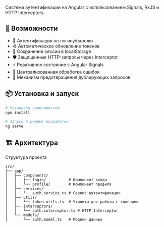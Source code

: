 Система аутентификации на Angular с использованием Signals, RxJS и HTTP Interceptors.

## 🚀 Возможности

- 🔐 Аутентификация по логину/паролю
- ♻️ Автоматическое обновление токенов
- 💾 Сохранение сессии в localStorage
- 🛡️ Защищенные HTTP-запросы через Interceptor
- ⚡ Реактивное состояние с Angular Signals
- 🎯 Централизованная обработка ошибок
- 🔄 Механизм предотвращения дублирующих запросов

## 📦 Установка и запуск

```bash
# Установка зависимостей
npm install

# Запуск в режиме разработки
ng serve
```

## 🏗️ Архитектура

Структура проекта

```text
src/
├── app/
│   ├── components/
│   │   ├── login/          # Компонент входа
│   │   └── profile/        # Компонент профиля
│   ├── services/
│   │   └── auth.service.ts # Сервис аутентификации
│   ├── utils/
│   │   └── token.utils.ts  # Утилиты для работы с токенами
│   ├── interceptors/
│   │   └── auth.interceptor.ts # HTTP Interceptor
│   └── models/
│       └── auth.model.ts   # Модели данных
```